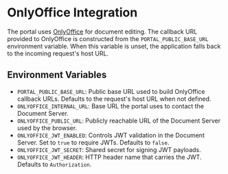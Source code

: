 # OnlyOffice Integration

The portal uses [OnlyOffice](https://www.onlyoffice.com/) for document editing. The callback URL provided to OnlyOffice is constructed from the `PORTAL_PUBLIC_BASE_URL` environment variable. When this variable is unset, the application falls back to the incoming request's host URL.

## Environment Variables

- `PORTAL_PUBLIC_BASE_URL`: Public base URL used to build OnlyOffice callback URLs. Defaults to the request's host URL when not defined.
- `ONLYOFFICE_INTERNAL_URL`: Base URL the portal uses to contact the Document Server.
- `ONLYOFFICE_PUBLIC_URL`: Publicly reachable URL of the Document Server used by the browser.
- `ONLYOFFICE_JWT_ENABLED`: Controls JWT validation in the Document Server. Set to `true` to require JWTs. Defaults to `false`.
- `ONLYOFFICE_JWT_SECRET`: Shared secret for signing JWT payloads.
- `ONLYOFFICE_JWT_HEADER`: HTTP header name that carries the JWT. Defaults to `Authorization`.
